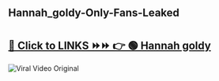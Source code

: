 
 ## Hannah_goldy-Only-Fans-Leaked

# <h2><a href="https://clipsfans.com/Hannah_goldy&ref=git">🔗 Click to LINKS ⏩⏩ 👉 🟢 Hannah goldy </a></h2>

<a href="https://clipsfans.com/Hannah_goldy&ref=git" rel="nofollow" data-target="animated-image.originalLink"><img src="https://i.ibb.co.com/xMMVF88/686577567.gif" alt="Viral Video Original" style="max-width: 100%; display: inline-block;" data-target="animated-image.originalImage"></a>
